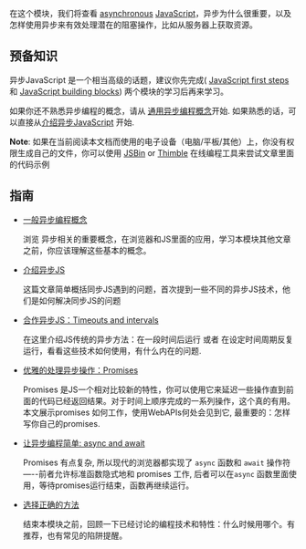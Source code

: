 在这个模块，我们将查看 [asynchronous]( 1/docs/Glossary/异步) [JavaScript]( 1/docs/Glossary/JavaScript)，异步为什么很重要，以及怎样使用异步来有效处理潜在的阻塞操作，比如从服务器上获取资源。

## 预备知识

异步JavaScript 是一个相当高级的话题，建议你先完成( [JavaScript first steps](1/en-US/docs/Learn/JavaScript/First_steps) 和 [JavaScript building blocks](1/en-US/docs/Learn/JavaScript/Building_blocks)) 两个模块的学习后再来学习。

如果你还不熟悉异步编程的概念，请从 [通用异步编程概念](1/en-US/docs/Learn/JavaScript/Asynchronous/Concepts)开始. 如果熟悉的话，可以直接从[介绍异步JavaScript](1/en-US/docs/Learn/JavaScript/Asynchronous/Introducing) 开始.

**Note**: 如果在当前阅读本文档而使用的电子设备（电脑/平板/其他）上，你没有权限生成自己的文件，你可以使用 [JSBin](http://jsbin.com/) or [Thimble](https://thimble.mozilla.org/) 在线编程工具来尝试文章里面的代码示例

## 指南

- [一般异步编程概念](1/en-US/docs/Learn/JavaScript/Asynchronous/Concepts)

  浏览 异步相关的重要概念，在浏览器和JS里面的应用，学习本模块其他文章之前，你应该理解这些基本的概念。

- [介绍异步JS](1/en-US/docs/Learn/JavaScript/Asynchronous/Introducing)

  这篇文章简单概括同步JS遇到的问题，首次提到一些不同的异步JS技术，他们是如何解决同步JS的问题

- [合作异步JS：Timeouts and intervals](1/en-US/docs/Learn/JavaScript/Asynchronous/Loops_and_intervals)

  在这里介绍JS传统的异步方法：在一段时间后运行 或者 在设定时间周期反复运行，看看这些技术如何使用，有什么内在的问题.

- [优雅的处理异步操作：Promises](1/en-US/docs/Learn/JavaScript/Asynchronous/Promises)

  Promises 是JS一个相对比较新的特性，你可以使用它来延迟一些操作直到前面的代码已经返回结果。对于时间上顺序完成的一系列操作，这个真的有用。本文展示promises 如何工作，使用WebAPIs何处会见到它, 最重要的：怎样写你自己的promises.

- [让异步编程简单: async and await](1/en-US/docs/Learn/JavaScript/Asynchronous/Async_await)

  Promises 有点复杂, 所以现代的浏览器都实现了 `async` 函数和 `await` 操作符 —--前者允许标准函数隐式地和 promises 工作, 后者可以在`async` 函数里面使用，等待promises运行结束，函数再继续运行。

- [选择正确的方法](1/en-US/docs/Learn/JavaScript/Asynchronous/Choosing_the_right_approach)

  结束本模块之前，回顾一下已经讨论的编程技术和特性：什么时候用哪个。有推荐，也有常见的陷阱提醒。